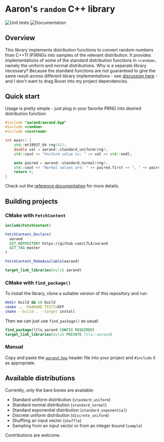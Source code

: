 # Aaron's `random` C++ library

![Unit tests](https://github.com/LTLA/aarand/actions/workflows/run-tests.yaml/badge.svg)
![Documentation](https://github.com/LTLA/aarand/actions/workflows/doxygenate.yaml/badge.svg)

## Overview

This library implements distribution functions to convert random numbers from C++11 (P)RNGs into samples of the relevant distribution.
It provides implementations of some of the standard distribution functions in `<random>`, namely the uniform and normal distributions.
Why is a separate library necessary?
Because the standard functions are not guaranteed to give the same result across different library implementations - 
see [discussion here](https://stackoverflow.com/questions/24550963/stl-random-distributions-and-portability) - 
and I don't want to drag Boost into my project dependencies.

## Quick start

Usage is pretty simple - just plug in your favorite PRNG into desired distribution function:

```cpp
#include "aarand/aarand.hpp"
#include <random>
#include <iostream>

int main() {
    std::mt19937_64 rng(42);
    double val = aarand::standard_uniform(rng);
    std::cout << "Uniform value is: " << val << std::endl;

    auto paired = aarand::standard_normal(rng);
    std::cout << "Normal values are: " << paired.first << ", " << paired.second << std::endl;
    return 0;
}
```

Check out the [reference documentation](https://ltla.github.io/aarand) for more details.

## Building projects

### CMake with `FetchContent`

```cmake
include(FetchContent)

FetchContent_Declare(
  aarand
  GIT_REPOSITORY https://github.com/LTLA/aarand
  GIT_TAG master
)

FetchContent_MakeAvailable(aarand)

target_link_libraries(mylib aarand)
```

### CMake with `find_package()`

To install the library, clone a suitable version of this repository and run:

```sh
mkdir build && cd build
cmake .. -DAARAND_TESTS=OFF
cmake --build . --target install
```

Then we can just use `find_package()` as usual:

```cmake
find_package(ltla_aarand CONFIG REQUIRED)
target_link_libraries(mylib PRIVATE ltla::aarand)
```

### Manual

Copy and paste the [`aarand.hpp`](include/aarand/aarand.hpp) header file into your project and `#include` it as appropriate. 

## Available distributions

Currently, only the bare bones are available:

- Standard uniform distribution (`standard_uniform`)
- Standard normal distribution (`standard_normal`)
- Standard exponential distribution (`standard_exponential`)
- Discrete uniform distribution (`discrete_uniform`)
- Shuffling an input vector (`shuffle`)
- Sampling from an input vector or from an integer bound (`sample`)

Contributions are welcome.
